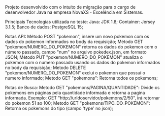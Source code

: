 Projeto desenvolvido com o intuíto de migração para o cargo de desenvolvedor Java na empresa NovaXS - Excelência em Sistemas.

Principais Tecnologias utilizada no teste:
Java: JDK 1.8;
Container: Jersey 3.1.5;
Banco de dados: PostgreSQL 15;

Rotas API:
Método POST "pokemon", insere um novo pokemon com os dados do pokemon informados no body da requisição;
Método GET "pokemon/NUMERO_DO_POKEMON" retorna os dados do pokemon com o número passado, campo "num" no arquivo pokedex.json, em formato JSON;
Método PUT "pokemon/NUMERO_DO_POKEMON" atualiza o pokemon com o numero passado usando os dados do pokemon informados no body da requisição;
Metodo DELETE "pokemon/NUMERO_DO_POKEMON" exclui o pokemon que possui o numero informado;
Metodo GET "pokemons": Retorna todos os pokemons;

Rotas de Busca: 
Metodo GET "pokemons/PAGINA/QUANTIDADE": Divide os pokemons em páginas pela quantidade informada e retorna a pagina informada. Exemplo: GET "http://urldoservidor/pokemons/2/50", irá retornar do pokemon 51 ao 100;
Metodo GET "pokemons/TIPO_DO_POKEMON": Retorna os pokemons do tipo (campo 'type' no json);
